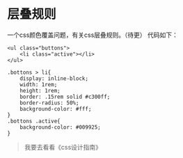 # 层叠规则
一个css颜色覆盖问题，有关css层叠规则。（待更）
代码如下：
```
<ul class="buttons">
    <li class="active"></li>
</ul>
```
```
.bottons > li{
    display: inline-block;
    width: 1rem;
    height: 1rem;
    border: .15rem solid #c300ff;
    border-radius: 50%;
    background-color: #fff;
}
.bottons .active{
    background-color: #009925;
}
```
> 我要去看看《css设计指南》
